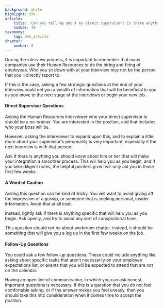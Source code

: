 ```yaml
---
background: white
highlight: ch6
article:
    title: 'Can you tell me about my direct supervisor? Is there anything I should know about working with them that will make my integration a smooth process?'
    number: 48
taxonomy:
    tag: ch6_article
chapter:
    number: 6
---
```

During the interview process, it is important to remember that many companies use their Human Resources to do the hiring and firing of employees. Who you sit down with at your interview may not be the person that you'll directly report to. 

If this is the case, asking a few strategic questions at the end of your interview could net you a wealth of information that will be beneficial to you as you move to the next stage of the interviews or begin your new job.

#### Direct Supervisor Questions
Asking the Human Resources interviewer who your direct supervisor is should be a no-brainer. You are interested in the position, and that includes who your boss will be. 

However, asking the interviewer to expand upon this, and to explain a little more about your supervisor's personality is very important, especially if the next interview is with that person. 

Ask if there is anything you should know about him or her that will make your integration a smoother process. This will help you as you begin, and if you take diligent notes, the helpful pointers given will only aid you in those first few weeks.

#### A Word of Caution
Asking this question can be kind of tricky. You will want to avoid giving off the impression of a gossip, or someone that is seeking personal, insider information. Avoid that at all cost. 

Instead, lightly ask if there is anything specific that will help you as you begin. Ask openly, and try to avoid any sort of conspiratorial tone. 

This question should not be about workroom chatter. Instead, it should be something that will give you a leg up in the first few weeks on the job. 

#### Follow-Up Questions
You could ask a few follow-up questions. These could include anything like asking about specific tasks that aren’t necessarily on your employee expectations list, or events that you will be expected to attend that are not on the calendar. 

Having an open line of communication, in which you can ask honest, important questions is necessary. If this is a question that you do not feel comfortable asking, or if the answer makes you feel uneasy, then you should take this into consideration when it comes time to accept the position.